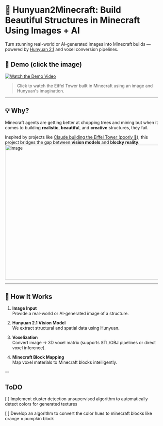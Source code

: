 # 🗼 Hunyuan2Minecraft: Build Beautiful Structures in Minecraft Using Images + AI

Turn stunning real-world or AI-generated images into Minecraft builds — powered by [Hunyuan 2.1](https://github.com/Tencent-Hunyuan/Hunyuan3D-2.1/) and voxel conversion pipelines.

## 🎥 Demo (click the image)

[![Watch the Demo Video](https://github.com/user-attachments/assets/51702fa5-feee-41c5-9100-948e25c3bff5)](https://www.youtube.com/watch?v=d4WiroXOokU)
> Click to watch the Eiffel Tower built in Minecraft using an image and Hunyuan's imagination.

---

## 💡 Why?

Minecraft agents are getting better at chopping trees and mining but when it comes to building **realistic**, **beautiful**, and **creative** structures, they fail.

Inspired by projects like [Claude building the Eiffel Tower (poorly 😬)](https://www.reddit.com/r/mcp/comments/1jgicku/claudes_building_the_eiffel_tower_in_realtime/), this project bridges the gap between **vision models** and **blocky reality**.
<img width="760" height="443" alt="image" src="https://github.com/user-attachments/assets/930ecda2-7068-41a9-adc6-052a8050d86b" />


---

## 🧠 How It Works

1. **Image Input**  
   Provide a real-world or AI-generated image of a structure.

2. **Hunyuan 2.1 Vision Model**  
   We extract structural and spatial data using Hunyuan.

3. **Voxelization**  
   Convert image → 3D voxel matrix (supports STL/OBJ pipelines or direct voxel inference).

4. **Minecraft Block Mapping**  
   Map voxel materials to Minecraft blocks intelligently.


-- 

## ToDO 

[ ] Implement cluster detection unsupervised algorithm to automatically detect colors for generated textures

[ ] Develop an algorithm to convert the color hues to minecraft blocks like orange = pumpkin block
